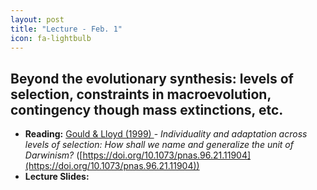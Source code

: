 ```yaml
---
layout: post
title: "Lecture - Feb. 1"
icon: fa-lightbulb
---
```


## Beyond the evolutionary synthesis: levels of selection, constraints in macroevolution, contingency though mass extinctions, etc. 


* **Reading:** [Gould & Lloyd (1999) <i class="fas fa-file-pdf"></i>](https://www.pnas.org/content/pnas/96/21/11904.full.pdf) - _Individuality and adaptation across levels of
selection: How shall we name and generalize
the unit of Darwinism?_ ([https://doi.org/10.1073/pnas.96.21.11904](https://doi.org/10.1073/pnas.96.21.11904))
* **Lecture Slides:** [<i class="fas fa-chalkboard-teacher"></i>](https://eeob-macroevolution.github.io/course-documents/lecture-slides/04-EvolSynthesis-MacroExtensions.pdf)
